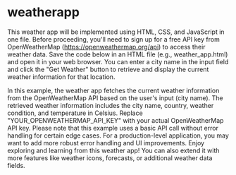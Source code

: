 # weatherapp

 This weather app will be implemented using HTML, CSS, and JavaScript in one file.
Before proceeding, you'll need to sign up for a free API key from OpenWeatherMap (https://openweathermap.org/api) to access their weather data.
Save the code below in an HTML file (e.g., weather_app.html) and open it in your web browser. You can enter a city name in the input field and click the "Get Weather" button to retrieve and display the current weather information for that location.

In this example, the weather app fetches the current weather information from the OpenWeatherMap API based on the user's input (city name). The retrieved weather information includes the city name, country, weather condition, and temperature in Celsius.
Replace "YOUR_OPENWEATHERMAP_API_KEY" with your actual OpenWeatherMap API key. Please note that this example uses a basic API call without error handling for certain edge cases. For a production-level application, you may want to add more robust error handling and UI improvements.
Enjoy exploring and learning from this weather app! You can also extend it with more features like weather icons, forecasts, or additional weather data fields.
